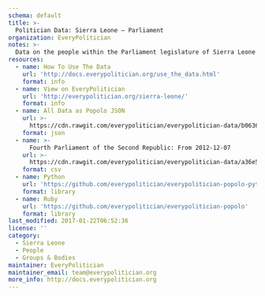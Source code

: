 ```yaml
---
schema: default
title: >-
  Politician Data: Sierra Leone — Parliament
organization: EveryPolitician
notes: >-
  Data on the people within the Parliament legislature of Sierra Leone.
resources:
  - name: How To Use The Data
    url: 'http://docs.everypolitician.org/use_the_data.html'
    format: info
  - name: View on EveryPolitician
    url: 'http://everypolitician.org/sierra-leone/'
    format: info
  - name: All Data as Popolo JSON
    url: >-
      https://cdn.rawgit.com/everypolitician/everypolitician-data/b06368ba221615e036beaa4980c2c23c70084f92/data/Sierra_Leone/Parliament/ep-popolo-v1.0.json
    format: json
  - name: >-
      Fourth Parliament of the Second Republic: From 2012-12-07
    url: >-
      https://cdn.rawgit.com/everypolitician/everypolitician-data/a36e5da4821d07f38d727b813a3a1be9c17f7053/data/Sierra_Leone/Parliament/term-2-4.csv
    format: csv
  - name: Python
    url: 'https://github.com/everypolitician/everypolitician-popolo-python'
    format: library
  - name: Ruby
    url: 'https://github.com/everypolitician/everypolitician-popolo'
    format: library
last_modified: 2017-01-22T06:52:36
license: ''
category:
  - Sierra Leone
  - People
  - Groups & Bodies
maintainer: EveryPolitician
maintainer_email: team@everypolitician.org
more_info: http://docs.everypolitician.org
---
```

